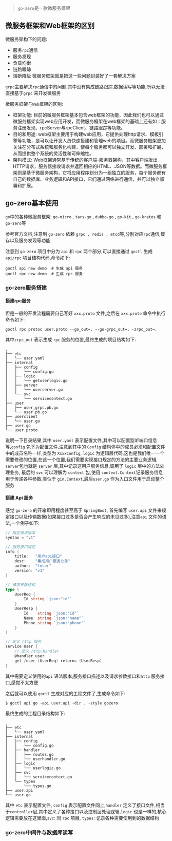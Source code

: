 > `go-zero`是一款微服务框架
## 微服务框架和Web框架的区别
微服务架构下的问题:
- 服务`rpc`通信
- 服务发现
- 负载均衡
- 链路跟踪
- 熔断降级
微服务框架就是把这一些问题封装好了一套解决方案

`grpc`主要解决`rpc`通信中的问题,其中没有集成链路跟踪,数据读写等功能,所以无法直接基于`grpc` 来开发微服务

微服务框架与`Web`框架的区别:
- 框架功能: 目前的微服务框架基本包含web框架的功能，因此我们也可以通过微服务框架实现web应用开发，而微服务框架在web框架的基础上还有如：服务注册发现、rpcServer与rpcClient、链路跟踪等功能。
- 目的和用途: web框架主要用于构建web应用，它提供处理http请求、模板引擎等功能，是可以让开发人员快速搭建和管理web的项目。而微服务框架更加关注在分布式系统和服务化构建，使每个服务都可以独立开发、部署和扩展，从而提供整个系统的灵活性和可伸缩性。
- 架构模式: Web框架通常基于传统的客户端-服务器架构，其中客户端发出HTTP请求，服务器接收请求并返回相应的HTML、JSON等数据。而微服务框架则是基于微服务架构，它将应用程序划分为一组独立的服务，每个服务都有自己的数据库、业务逻辑和API接口，它们通过网络进行通信，并可以独立部署和扩展。
## go-zero基本使用
`go`中的各种微服务框架: `go-micro` , `tars-go` , `dubbo-go` , `go-kit` , `go-kratos` 和 `go-zero`等

参考官方文档,注意到 `go-zero` 依赖 `grpc , redis , etcd`等,分别对应`rpc`通信,缓存以及服务发现等功能

注意到 `go-zero` 项目中分为 `api` 和 `rpc` 两个部分,可以直接通过 `goctl` 生成 `api/rpc` 项目结构代码,命令如下:
```shell
goctl api new demo  # 生成 api 服务
goctl rpc new demo  # 生成 rpc 服务
```

### go-zero服务搭建
#### 搭建rpc服务
但是一般的开发流程需要自己写好 `xxx.proto` 文件,之后在 `xxx.proto` 命令中执行命令如下:
```shell
goctl rpc protoc user.proto --go_out=. --go-grpc_out=. -zrpc_out=.
```
其中`zrpc_out` 表示生成 `rpc` 服务的位置,最终生成的项目结构如下:
```text
.
├── etc
│   └── user.yaml
├── internal
│   ├── config
│   │   └── config.go
│   ├── logic
│   │   └── getuserlogic.go
│   ├── server
│   │   └── userserver.go
│   └── svc
│       └── servicecontext.go
├── user
│   ├── user_grpc.pb.go
│   └── user.pb.go
├── userclient
│   └── user.go
├── user.go
└── user.proto
```
说明一下目录结果,其中 `user.yaml` 表示配置文件,其中可以配置监听端口信息等,`config` 包下为配置文件,注意到其中的 `Config` 结构体中的成员必须和配置文件中的成员名称一样,类型为 `XxxxConfig`, `logic` 为逻辑层代码,这也是我们唯一一个需要修改的位置,在这一个位置,我们需要实现接口规定的方法的主要业务逻辑, `server`包也就是 `server` 层,其中记录这用户服务信息,调用了 `logic` 层中的方法处理业务, 最后的 `svc` 可以理解为 `context` 包,使用 `context.Context`记录服务信息用于传递各种参数,类似于 `gin.Context`,最后`user.go` 作为入口文件用于启动整个服务

#### 搭建 Api 服务

感觉 `go-zero` 的开箱即用程度甚至高于 `SpringBoot`, 首先编写 `user.api` 文件来规定接口以及传输数据(如果接口过多是否会产生响应的未见过多),注意`api` 文件的语法,一个例子如下:
```go
// 指定语法版本
syntax = "v1"

// 服务接口描述
info (
	title:   "用户api接口"
	desc:    "集成用户服务业务"
	author:  "loser"
	version: "v1"
)

// 请求参数结构
type (
	UserReq {
		Id string `json:"id"`
	}
	UserResp {
		Id    string `json:"id"`
		Name  string `json:"name"`
		Phone string `json:"phone"`
	}
)

// 定义 http 服务
service User {
	// 定义 http.Handler
	@handler user
	get /user (UserReq) returns (UserResp)
}
```
其中需要定义使用的`api` 语法版本,服务接口描述以及请求参数接口和`http` 服务接口,感觉不太方便

之后就可以使用 `goctl` 生成对应的工程文件了,生成命令如下:
```shell
$ goctl api go -api user.api -dir . -style gozero
```

最终生成的工程目录结构如下:
```text
.
├── etc
│   └── user.yaml
├── internal
│   ├── config
│   │   └── config.go
│   ├── handler
│   │   ├── routes.go
│   │   └── userhandler.go
│   ├── logic
│   │   └── userlogic.go
│   ├── svc
│   │   └── servicecontext.go
│   └── types
│       └── types.go
├── user.api
└── user.go
```
其中 `etc` 表示配置文件, `config` 表示配置文件同上,`handler` 定义了接口文件,相当于`controller`层,其中定义了各种接口以及控制层处理逻辑,`logic` 也是一样的,核心逻辑需要放在这里面,`svc`: 同 `rpc` 项目, `types`: 记录各种需要使用到的数据结构

### go-zero中间件与数据库读写
